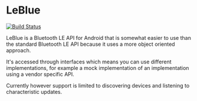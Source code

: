 LeBlue
======

[![Build Status](https://travis-ci.org/thoutbeckers/LeBlue.svg)](https://travis-ci.org/thoutbeckers/LeBlue)

LeBlue is a Bluetooth LE API for Android that is somewhat easier to use than the standard Bluetooth LE API because it uses a more object oriented approach.

It's accessed through interfaces which means you can use different implementations, for example a mock implementation of an implementation using a vendor specific API.


Currently however support is limited to discovering devices and listening to characteristic updates.
